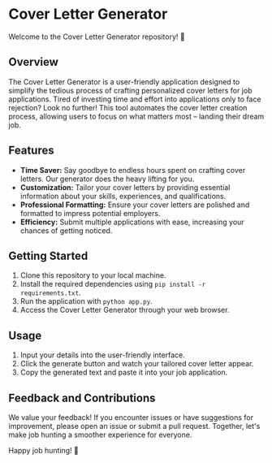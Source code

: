 # Cover Letter Generator

Welcome to the Cover Letter Generator repository! 🚀

## Overview

The Cover Letter Generator is a user-friendly application designed to simplify the tedious process of crafting personalized cover letters for job applications. Tired of investing time and effort into applications only to face rejection? Look no further! This tool automates the cover letter creation process, allowing users to focus on what matters most – landing their dream job.

## Features

- **Time Saver:** Say goodbye to endless hours spent on crafting cover letters. Our generator does the heavy lifting for you.
- **Customization:** Tailor your cover letters by providing essential information about your skills, experiences, and qualifications.
- **Professional Formatting:** Ensure your cover letters are polished and formatted to impress potential employers.
- **Efficiency:** Submit multiple applications with ease, increasing your chances of getting noticed.

## Getting Started

1. Clone this repository to your local machine.
2. Install the required dependencies using `pip install -r requirements.txt`.
3. Run the application with `python app.py`.
4. Access the Cover Letter Generator through your web browser.

## Usage

1. Input your details into the user-friendly interface.
2. Click the generate button and watch your tailored cover letter appear.
3. Copy the generated text and paste it into your job application.

## Feedback and Contributions

We value your feedback! If you encounter issues or have suggestions for improvement, please open an issue or submit a pull request. Together, let's make job hunting a smoother experience for everyone.

Happy job hunting! 🌟
